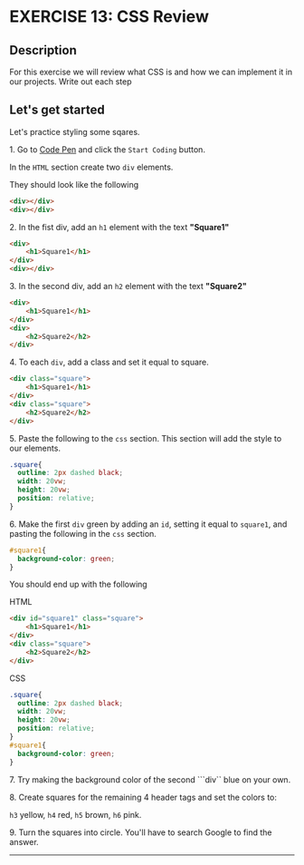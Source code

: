 # EXERCISE 13: CSS Review

## Description

For this exercise we will review what CSS is and how we can implement it in our projects. Write out each step

## Let's get started

Let's practice styling some sqares.

1\. Go to [Code Pen](codepen.io) and click the `Start Coding` button.

In the ```HTML``` section create two ```div``` elements.

They should look like the following

```html
<div></div>
<div></div>
```

2\. In the fist div, add an ```h1``` element with the text **"Square1"**

```html
<div>
    <h1>Square1</h1>
</div>
<div></div>
```

3\. In the second div, add an ```h2``` element with the text **"Square2"**

```html
<div>
    <h1>Square1</h1>
</div>
<div>
    <h2>Square2</h2>
</div>
```

4\. To each ```div```, add a class and set it equal to square.

```html
<div class="square">
    <h1>Square1</h1>
</div>
<div class="square">
    <h2>Square2</h2>
</div>
```

5\. Paste the following to the ```css``` section. This section will add the style to our elements.

```css
.square{
  outline: 2px dashed black;
  width: 20vw;
  height: 20vw;
  position: relative;
}
```

6\. Make the first ```div``` green by adding an ```id```, setting it equal to ```square1```, and pasting the following in the ```css``` section.

```css
#square1{
  background-color: green;
}
```

 You should end up with the following

HTML

```html
<div id="square1" class="square">
    <h1>Square1</h1>
</div>
<div class="square">
    <h2>Square2</h2>
</div>
```

CSS

```css
.square{
  outline: 2px dashed black;
  width: 20vw;
  height: 20vw;
  position: relative;
}
#square1{
  background-color: green;
}
```

7\. Try making the background color of the second ```div`` blue on your own.

8\. Create squares for the remaining 4 header tags and set the colors to:

```h3``` yellow, ```h4``` red, ```h5``` brown, ```h6``` pink.

9\. Turn the squares into circle. You'll have to search Google to find the answer.

---
